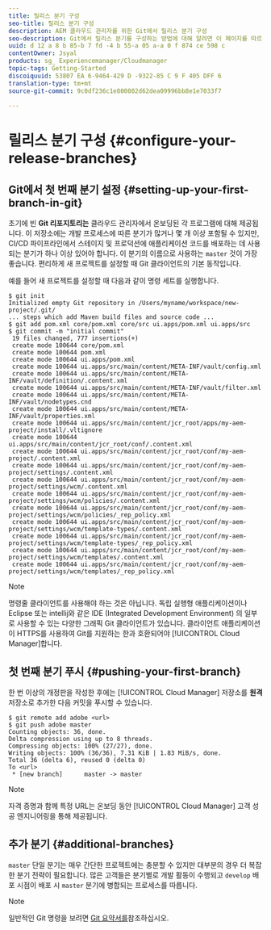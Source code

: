 ```yaml
---
title: 릴리스 분기 구성
seo-title: 릴리스 분기 구성
description: AEM 클라우드 관리자를 위한 Git에서 릴리스 분기 구성
seo-description: Git에서 릴리스 분기를 구성하는 방법에 대해 알려면 이 페이지를 따르십시오.
uuid: d 12 a 8 b 85-b 7 fd -4 b 55-a 05 a-a 0 f 874 ce 598 c
contentOwner: Jsyal
products: sg_ Experiencemanager/Cloudmanager
topic-tags: Getting-Started
discoiquuid: 53807 EA 6-9464-429 D -9322-85 C 9 F 405 DFF 6
translation-type: tm+mt
source-git-commit: 9c0df236c1e800802d62dea09996bb8e1e7033f7

---
```



# 릴리스 분기 구성 {#configure-your-release-branches}

## Git에서 첫 번째 분기 설정 {#setting-up-your-first-branch-in-git}

초기에 빈 **Git 리포지토리는** 클라우드 관리자에서 온보딩된 각 프로그램에 대해 제공됩니다. 이 저장소에는 개발 프로세스에 따른 분기가 많거나 몇 개 이상 포함될 수 있지만, CI/CD 파이프라인에서 스테이지 및 프로덕션에 애플리케이션 코드를 배포하는 데 사용되는 분기가 하나 이상 있어야 합니다. 이 분기의 이름으로 사용하는 `master` 것이 가장 좋습니다. 편리하게 새 프로젝트를 설정할 때 Git 클라이언트의 기본 동작입니다.

예를 들어 새 프로젝트를 설정할 때 다음과 같이 명령 세트를 실행합니다.

```shell
$ git init
Initialized empty Git repository in /Users/myname/workspace/new-project/.git/
... steps which add Maven build files and source code ...
$ git add pom.xml core/pom.xml core/src ui.apps/pom.xml ui.apps/src
$ git commit -m "initial commit"
 19 files changed, 777 insertions(+)
 create mode 100644 core/pom.xml
 create mode 100644 pom.xml
 create mode 100644 ui.apps/pom.xml
 create mode 100644 ui.apps/src/main/content/META-INF/vault/config.xml
 create mode 100644 ui.apps/src/main/content/META-INF/vault/definition/.content.xml
 create mode 100644 ui.apps/src/main/content/META-INF/vault/filter.xml
 create mode 100644 ui.apps/src/main/content/META-INF/vault/nodetypes.cnd
 create mode 100644 ui.apps/src/main/content/META-INF/vault/properties.xml
 create mode 100644 ui.apps/src/main/content/jcr_root/apps/my-aem-project/install/.vltignore
 create mode 100644 ui.apps/src/main/content/jcr_root/conf/.content.xml
 create mode 100644 ui.apps/src/main/content/jcr_root/conf/my-aem-project/.content.xml
 create mode 100644 ui.apps/src/main/content/jcr_root/conf/my-aem-project/settings/.content.xml
 create mode 100644 ui.apps/src/main/content/jcr_root/conf/my-aem-project/settings/wcm/.content.xml
 create mode 100644 ui.apps/src/main/content/jcr_root/conf/my-aem-project/settings/wcm/policies/.content.xml
 create mode 100644 ui.apps/src/main/content/jcr_root/conf/my-aem-project/settings/wcm/policies/_rep_policy.xml
 create mode 100644 ui.apps/src/main/content/jcr_root/conf/my-aem-project/settings/wcm/template-types/.content.xml
 create mode 100644 ui.apps/src/main/content/jcr_root/conf/my-aem-project/settings/wcm/template-types/_rep_policy.xml
 create mode 100644 ui.apps/src/main/content/jcr_root/conf/my-aem-project/settings/wcm/templates/.content.xml
 create mode 100644 ui.apps/src/main/content/jcr_root/conf/my-aem-project/settings/wcm/templates/_rep_policy.xml
```

>[!NOTE]
>
>명령줄 클라이언트를 사용해야 하는 것은 아닙니다. 독립 실행형 애플리케이션이나 Eclipse 또는 intellij와 같은 IDE (Integrated Development Environment) 의 일부로 사용할 수 있는 다양한 그래픽 Git 클라이언트가 있습니다. 클라이언트 애플리케이션이 HTTPS를 사용하여 Git를 지원하는 한과 호환되어야 [!UICONTROL Cloud Manager]합니다.

## 첫 번째 분기 푸시 {#pushing-your-first-branch}

한 번 이상의 개정판을 작성한 후에는 [!UICONTROL Cloud Manager] 저장소를 **원격** 저장소로 추가한 다음 커밋을 푸시할 수 있습니다.

```shell
$ git remote add adobe <url>
$ git push adobe master
Counting objects: 36, done.
Delta compression using up to 8 threads.
Compressing objects: 100% (27/27), done.
Writing objects: 100% (36/36), 7.31 KiB | 1.83 MiB/s, done.
Total 36 (delta 6), reused 0 (delta 0)
To <url>
 * [new branch]      master -> master
```

>[!NOTE]
>
>자격 증명과 함께 특정 URL는 온보딩 동안 [!UICONTROL Cloud Manager] 고객 성공 엔지니어링을 통해 제공됩니다.

## 추가 분기 {#additional-branches}

`master` 단일 분기는 매우 간단한 프로젝트에는 충분할 수 있지만 대부분의 경우 더 복잡한 분기 전략이 필요합니다. 많은 고객들은 분기별로 개발 활동이 수행되고 `develop` 배포 시점이 배포 시 `master` 분기에 병합되는 프로세스를 따릅니다.

>[!NOTE]
>
>일반적인 Git 명령을 보려면 [Git 요약서를](https://github.github.com/training-kit/downloads/github-git-cheat-sheet)참조하십시오.
